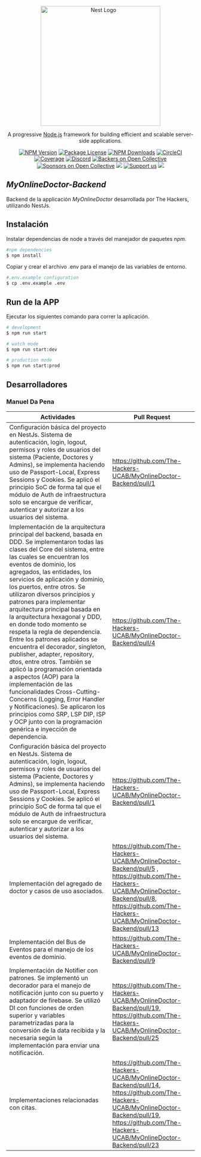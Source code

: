 <p align="center">
  <a href="http://nestjs.com/" target="blank"><img src="https://nestjs.com/img/logo_text.svg" width="320" alt="Nest Logo" /></a>
</p>

[circleci-image]: https://img.shields.io/circleci/build/github/nestjs/nest/master?token=abc123def456
[circleci-url]: https://circleci.com/gh/nestjs/nest

  <p align="center">A progressive <a href="http://nodejs.org" target="_blank">Node.js</a> framework for building efficient and scalable server-side applications.</p>
    <p align="center">
<a href="https://www.npmjs.com/~nestjscore" target="_blank"><img src="https://img.shields.io/npm/v/@nestjs/core.svg" alt="NPM Version" /></a>
<a href="https://www.npmjs.com/~nestjscore" target="_blank"><img src="https://img.shields.io/npm/l/@nestjs/core.svg" alt="Package License" /></a>
<a href="https://www.npmjs.com/~nestjscore" target="_blank"><img src="https://img.shields.io/npm/dm/@nestjs/common.svg" alt="NPM Downloads" /></a>
<a href="https://circleci.com/gh/nestjs/nest" target="_blank"><img src="https://img.shields.io/circleci/build/github/nestjs/nest/master" alt="CircleCI" /></a>
<a href="https://coveralls.io/github/nestjs/nest?branch=master" target="_blank"><img src="https://coveralls.io/repos/github/nestjs/nest/badge.svg?branch=master#9" alt="Coverage" /></a>
<a href="https://discord.gg/G7Qnnhy" target="_blank"><img src="https://img.shields.io/badge/discord-online-brightgreen.svg" alt="Discord"/></a>
<a href="https://opencollective.com/nest#backer" target="_blank"><img src="https://opencollective.com/nest/backers/badge.svg" alt="Backers on Open Collective" /></a>
<a href="https://opencollective.com/nest#sponsor" target="_blank"><img src="https://opencollective.com/nest/sponsors/badge.svg" alt="Sponsors on Open Collective" /></a>
  <a href="https://paypal.me/kamilmysliwiec" target="_blank"><img src="https://img.shields.io/badge/Donate-PayPal-ff3f59.svg"/></a>
    <a href="https://opencollective.com/nest#sponsor"  target="_blank"><img src="https://img.shields.io/badge/Support%20us-Open%20Collective-41B883.svg" alt="Support us"></a>
  <a href="https://twitter.com/nestframework" target="_blank"><img src="https://img.shields.io/twitter/follow/nestframework.svg?style=social&label=Follow"></a>
</p>
  <!--[![Backers on Open Collective](https://opencollective.com/nest/backers/badge.svg)](https://opencollective.com/nest#backer)
  [![Sponsors on Open Collective](https://opencollective.com/nest/sponsors/badge.svg)](https://opencollective.com/nest#sponsor)-->

## _MyOnlineDoctor-Backend_

Backend de la applicación _MyOnlineDoctor_ desarrollada por The Hackers, utilizando NestJs.

## Instalación


Instalar dependencias de node a través del manejador de paquetes _npm_.

```bash
#npm dependencies
$ npm install
```

Copiar y crear el archivo .env para el manejo de las variables de entorno.

```bash
#.env.example configuration
$ cp .env.example .env
```

## Run de la APP

Ejecutar los siguientes comando para correr la aplicación.

```bash
# development
$ npm run start

# watch mode
$ npm run start:dev

# production mode
$ npm run start:prod
```

## Desarrolladores


### Manuel Da Pena


| Actividades                                                                                                            | Pull Request                                                |
|----------------------------------------------------------------------------------------------------------------------|-------------------------------------------------------|
| Configuración básica del proyecto en NestJs. Sistema de autenticación, login, logout, permisos y roles de usuarios del sistema (Paciente, Doctores y Admins), se implementa haciendo uso de Passport-Local, Express Sessions y Cookies. Se aplicó el principio SoC de forma tal que el módulo de Auth de infraestructura solo se encargue de verificar, autenticar y autorizar a los usuarios del sistema. | https://github.com/The-Hackers-UCAB/MyOnlineDoctor-Backend/pull/1 |
| Implementación de la arquitectura principal del backend, basada en DDD. Se implementaron todas las clases del Core del sistema, entre las cuales se encuentran los eventos de dominio, los agregados, las entidades, los servicios de aplicación y dominio, los puertos, entre otros. Se utilizaron diversos principios y patrones para implementar arquitectura principal basada en la arquitectura hexagonal  y DDD, en donde todo momento se respeta la regla de dependencia. Entre los patrones aplicados se encuentra el decorador, singleton, publisher, adapter, repository, dtos, entre otros. También se aplicó la programación orientada a aspectos (AOP) para la implementación de las funcionalidades Cross-Cutting-Concerns (Logging, Error Handler y Notificaciones). Se aplicaron los principios como SRP, LSP DIP, ISP y OCP junto con la programación genérica e inyección de dependencia. | https://github.com/The-Hackers-UCAB/MyOnlineDoctor-Backend/pull/4 |
| Configuración básica del proyecto en NestJs. Sistema de autenticación, login, logout, permisos y roles de usuarios del sistema (Paciente, Doctores y Admins), se implementa haciendo uso de Passport-Local, Express Sessions y Cookies. Se aplicó el principio SoC de forma tal que el módulo de Auth de infraestructura solo se encargue de verificar, autenticar y autorizar a los usuarios del sistema. | https://github.com/The-Hackers-UCAB/MyOnlineDoctor-Backend/pull/1 |
| Implementación del agregado de doctor y casos de uso asociados. | https://github.com/The-Hackers-UCAB/MyOnlineDoctor-Backend/pull/5 , https://github.com/The-Hackers-UCAB/MyOnlineDoctor-Backend/pull/8, https://github.com/The-Hackers-UCAB/MyOnlineDoctor-Backend/pull/13 |
| Implementación del Bus de Eventos para el manejo de los eventos de dominio. | https://github.com/The-Hackers-UCAB/MyOnlineDoctor-Backend/pull/9 |
| Implementación de Notifier con patrones. Se implementó un decorador para el manejo de notificación junto con su puerto y adaptador de firebase. Se utilizó DI con funciones de orden superior y variables parametrizadas para la conversión de la data recibida y la necesaria según la implementación para enviar una notificación. | https://github.com/The-Hackers-UCAB/MyOnlineDoctor-Backend/pull/19, https://github.com/The-Hackers-UCAB/MyOnlineDoctor-Backend/pull/25 |
| Implementaciones relacionadas con citas. | https://github.com/The-Hackers-UCAB/MyOnlineDoctor-Backend/pull/14, https://github.com/The-Hackers-UCAB/MyOnlineDoctor-Backend/pull/19, https://github.com/The-Hackers-UCAB/MyOnlineDoctor-Backend/pull/23 |
